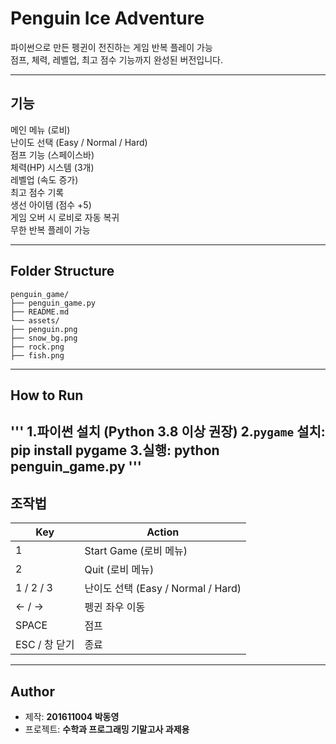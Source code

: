 # Penguin Ice Adventure

파이썬으로 만든 펭귄이 전진하는 게임
반복 플레이 가능  
점프, 체력, 레벨업, 최고 점수 기능까지 완성된 버전입니다.

---

## 기능

메인 메뉴 (로비)  
난이도 선택 (Easy / Normal / Hard)  
점프 기능 (스페이스바)  
체력(HP) 시스템 (3개)  
레벨업 (속도 증가)  
최고 점수 기록  
생선 아이템 (점수 +5)  
게임 오버 시 로비로 자동 복귀  
무한 반복 플레이 가능  

---

## Folder Structure
```
penguin_game/
├── penguin_game.py
├── README.md
└── assets/
├── penguin.png
├── snow_bg.png
├── rock.png
├── fish.png
```
---

## How to Run
'''
1.파이썬 설치 (Python 3.8 이상 권장)
2.`pygame` 설치:
pip install pygame
3.실행:
python penguin_game.py
'''
---

## 조작법

| Key    | Action                          |
|--------|---------------------------------|
| 1      | Start Game (로비 메뉴)          |
| 2      | Quit (로비 메뉴)                |
| 1 / 2 / 3 | 난이도 선택 (Easy / Normal / Hard) |
| ← / →  | 펭귄 좌우 이동                   |
| SPACE  | 점프                            |
| ESC / 창 닫기 | 종료                     |

---

## Author

- 제작: **201611004 박동영**  
- 프로젝트: **수학과 프로그래밍 기말고사 과제용**


